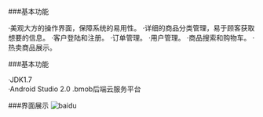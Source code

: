 ###基本功能    
   
   ·美观大方的操作界面，保障系统的易用性。
   ·详细的商品分类管理，易于顾客获取想要的信息。
   ·客户登陆和注册。
   ·订单管理。
   ·用户管理。
   ·商品搜索和购物车。
   ·热卖商品展示。    
     
     
###基本功能    
   
   ·JDK1.7  
   ·Android Studio 2.0
   .bmob后端云服务平台  
     
     
###界面展示
![baidu](http://www.baidu.com/img/bdlogo.gif "百度logo")  
